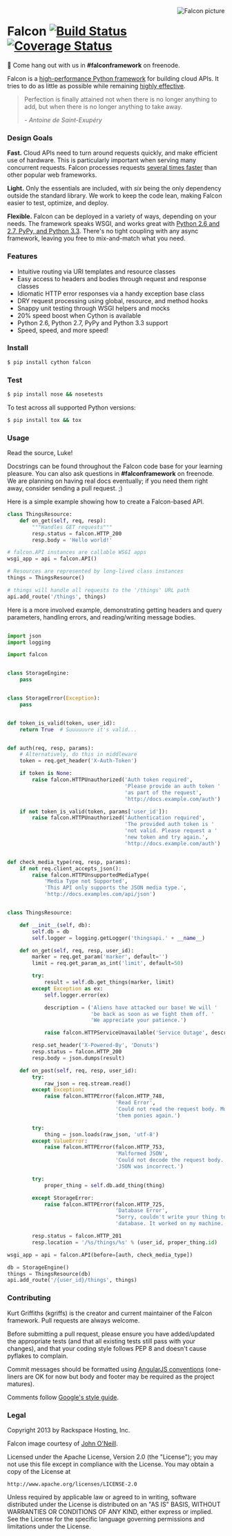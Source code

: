 <img align="right" src="http://c420059.r59.cf1.rackcdn.com/assets/images/falcon.png" alt="Falcon picture" />

Falcon [![Build Status](https://travis-ci.org/racker/falcon.png)](https://travis-ci.org/racker/falcon) [![Coverage Status](https://coveralls.io/repos/racker/falcon/badge.png?branch=master)](https://coveralls.io/r/racker/falcon)
======

:runner: Come hang out with us in **#falconframework** on freenode.

Falcon is a [high-performance Python framework][home] for building cloud APIs. It tries to do as little as possible while remaining [highly effective][benefits].

> Perfection is finally attained not when there is no longer anything to add, but when there is no longer anything to take away.
>
> *- Antoine de Saint-Exupéry*

[home]: http://falconframework.org/index.html
[benefits]: http://falconframework.org/index.html#Benefits

### Design Goals ###

**Fast.** Cloud APIs need to turn around requests quickly, and make efficient use of hardware. This is particularly important when serving many concurrent requests. Falcon processes requests [several times faster][bench] than other popular web frameworks.

**Light.** Only the essentials are included, with *six* being the only dependency outside the standard library. We work to keep the code lean, making Falcon easier to test, optimize, and deploy.

**Flexible.** Falcon can be deployed in a variety of ways, depending on your needs. The framework speaks WSGI, and works great with [Python 2.6 and 2.7, PyPy, and Python 3.3][ci]. There's no tight coupling with any async framework, leaving you free to mix-and-match what you need.

[bench]: http://falconframework.org/#Metrics
[ci]: https://travis-ci.org/racker/falcon

### Features ###

* Intuitive routing via URI templates and resource classes
* Easy access to headers and bodies through request and response classes
* Idiomatic HTTP error responses via a handy exception base class
* DRY request processing using global, resource, and method hooks
* Snappy unit testing through WSGI helpers and mocks
* 20% speed boost when Cython is available
* Python 2.6, Python 2.7, PyPy and Python 3.3 support
* Speed, speed, and more speed!

### Install ###

```bash
$ pip install cython falcon
```

### Test ###

```bash
$ pip install nose && nosetests
```

To test across all supported Python versions:

```bash
$ pip install tox && tox
```

### Usage ###

Read the source, Luke!

Docstrings can be found throughout the Falcon code base for your learning pleasure. You can also ask questions in **#falconframework** on freenode. We are planning on having real docs eventually; if you need them right away, consider sending a pull request. ;)

Here is a simple example showing how to create a Falcon-based API.

```python
class ThingsResource:
    def on_get(self, req, resp):
        """Handles GET requests"""
        resp.status = falcon.HTTP_200
        resp.body = 'Hello world!'

# falcon.API instances are callable WSGI apps
wsgi_app = api = falcon.API()

# Resources are represented by long-lived class instances
things = ThingsResource()

# things will handle all requests to the '/things' URL path
api.add_route('/things', things)
```

Here is a more involved example, demonstrating getting headers and query parameters, handling errors, and reading/writing message bodies.

```python

import json
import logging

import falcon


class StorageEngine:
    pass


class StorageError(Exception):
    pass


def token_is_valid(token, user_id):
    return True  # Suuuuuure it's valid...


def auth(req, resp, params):
    # Alternatively, do this in middleware
    token = req.get_header('X-Auth-Token')

    if token is None:
        raise falcon.HTTPUnauthorized('Auth token required',
                                      'Please provide an auth token '
                                      'as part of the request',
                                      'http://docs.example.com/auth')

    if not token_is_valid(token, params['user_id']):
        raise falcon.HTTPUnauthorized('Authentication required',
                                      'The provided auth token is '
                                      'not valid. Please request a '
                                      'new token and try again.',
                                      'http://docs.example.com/auth')


def check_media_type(req, resp, params):
    if not req.client_accepts_json():
        raise falcon.HTTPUnsupportedMediaType(
            'Media Type not Supported',
            'This API only supports the JSON media type.',
            'http://docs.examples.com/api/json')


class ThingsResource:

    def __init__(self, db):
        self.db = db
        self.logger = logging.getLogger('thingsapi.' + __name__)

    def on_get(self, req, resp, user_id):
        marker = req.get_param('marker', default='')
        limit = req.get_param_as_int('limit', default=50)

        try:
            result = self.db.get_things(marker, limit)
        except Exception as ex:
            self.logger.error(ex)

            description = ('Aliens have attacked our base! We will '
                           'be back as soon as we fight them off. '
                           'We appreciate your patience.')

            raise falcon.HTTPServiceUnavailable('Service Outage', description)

        resp.set_header('X-Powered-By', 'Donuts')
        resp.status = falcon.HTTP_200
        resp.body = json.dumps(result)

    def on_post(self, req, resp, user_id):
        try:
            raw_json = req.stream.read()
        except Exception:
            raise falcon.HTTPError(falcon.HTTP_748,
                                   'Read Error',
                                   'Could not read the request body. Must be '
                                   'them ponies again.')

        try:
            thing = json.loads(raw_json, 'utf-8')
        except ValueError:
            raise falcon.HTTPError(falcon.HTTP_753,
                                   'Malformed JSON',
                                   'Could not decode the request body. The '
                                   'JSON was incorrect.')

        try:
            proper_thing = self.db.add_thing(thing)

        except StorageError:
            raise falcon.HTTPError(falcon.HTTP_725,
                                   'Database Error',
                                   "Sorry, couldn't write your thing to the "
                                   'database. It worked on my machine.')

        resp.status = falcon.HTTP_201
        resp.location = '/%s/things/%s' % (user_id, proper_thing.id)

wsgi_app = api = falcon.API(before=[auth, check_media_type])

db = StorageEngine()
things = ThingsResource(db)
api.add_route('/{user_id}/things', things)

```

### Contributing ###

Kurt Griffiths (kgriffs) is the creator and current maintainer of the Falcon framework. Pull requests are always welcome.

Before submitting a pull request, please ensure you have added/updated the appropriate tests (and that all existing tests still pass with your changes), and that your coding style follows PEP 8 and doesn't cause pyflakes to complain.

Commit messages should be formatted using [AngularJS conventions][ajs] (one-liners are OK for now but body and footer may be required as the project matures).

Comments follow [Google's style guide][goog-style-comments].

[ajs]: http://goo.gl/QpbS7
[goog-style-comments]: http://google-styleguide.googlecode.com/svn/trunk/pyguide.html#Comments

### Legal ###

Copyright 2013 by Rackspace Hosting, Inc.

Falcon image courtesy of [John O'Neill](https://commons.wikimedia.org/wiki/File:Brown-Falcon,-Vic,-3.1.2008.jpg).

Licensed under the Apache License, Version 2.0 (the "License");
you may not use this file except in compliance with the License.
You may obtain a copy of the License at

    http://www.apache.org/licenses/LICENSE-2.0

Unless required by applicable law or agreed to in writing, software
distributed under the License is distributed on an "AS IS" BASIS,
WITHOUT WARRANTIES OR CONDITIONS OF ANY KIND, either express or implied.
See the License for the specific language governing permissions and
limitations under the License.
